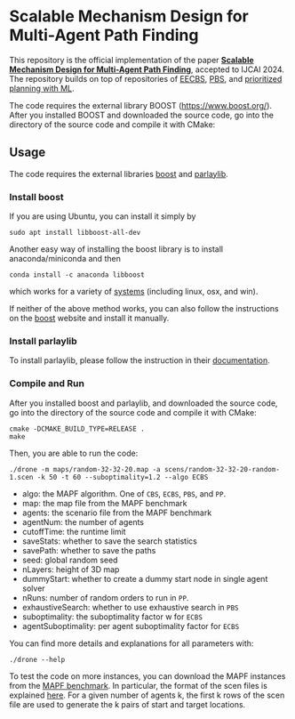 # Scalable Mechanism Design for Multi-Agent Path Finding

This repository is the official implementation of the paper **[Scalable Mechanism Design for Multi-Agent Path Finding](https://arxiv.org/abs/2401.17044)**, accepted to IJCAI 2024. The repository builds on top of repositories of [EECBS](https://github.com/Jiaoyang-Li/EECBS), [PBS](https://github.com/Jiaoyang-Li/PBS), and [prioritized planning with ML](https://github.com/Jiaoyang-Li/Prioritized-Planning-with-ML).

The code requires the external library BOOST (https://www.boost.org/). After you installed BOOST and downloaded the source code, go into the directory of the source code and compile it with CMake:

## Usage

The code requires the external libraries [boost](https://www.boost.org/) and [parlaylib](https://github.com/cmuparlay/parlaylib).

### Install boost

If you are using Ubuntu, you can install it simply by

```shell script
sudo apt install libboost-all-dev
```

Another easy way of installing the boost library is to install anaconda/miniconda and then

```shell script
conda install -c anaconda libboost
```

which works for a variety of [systems](https://anaconda.org/anaconda/libboost)
(including linux, osx, and win).

If neither of the above method works, you can also follow the instructions
on the [boost](https://www.boost.org/) website and install it manually.

### Install parlaylib

To install parlaylib, please follow the instruction in their [documentation](https://cmuparlay.github.io/parlaylib/installation.html).

### Compile and Run

After you installed boost and parlaylib, and downloaded the source code, go into the directory of the source code and compile it with CMake:

```shell script
cmake -DCMAKE_BUILD_TYPE=RELEASE .
make
```

Then, you are able to run the code:

```
./drone -m maps/random-32-32-20.map -a scens/random-32-32-20-random-1.scen -k 50 -t 60 --suboptimality=1.2 --algo ECBS
```
- algo: the MAPF algorithm. One of `CBS`, `ECBS`, `PBS`, and `PP`.
- map: the map file from the MAPF benchmark
- agents: the scenario file from the MAPF benchmark
- agentNum: the number of agents
- cutoffTime: the runtime limit
- saveStats: whether to save the search statistics
- savePath: whether to save the paths
- seed: global random seed
- nLayers: height of 3D map
- dummyStart: whether to create a dummy start node in single agent solver
- nRuns: number of random orders to run in `PP`.
- exhaustiveSearch: whether to use exhaustive search in `PBS`
- suboptimality: the suboptimality factor w for `ECBS`
- agentSuboptimality: per agent suboptimality factor for `ECBS`

You can find more details and explanations for all parameters with:

```
./drone --help
```

To test the code on more instances,
you can download the MAPF instances from the [MAPF benchmark](https://movingai.com/benchmarks/mapf/index.html).
In particular, the format of the scen files is explained [here](https://movingai.com/benchmarks/formats.html).
For a given number of agents k, the first k rows of the scen file are used to generate the k pairs of start and target locations.